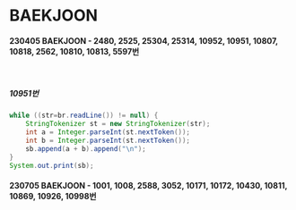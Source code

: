 # BAEKJOON


#### 230405 BAEKJOON - 2480, 2525, 25304, 25314, 10952, 10951, 10807, 10818, 2562, 10810, 10813, 5597번

<br>

##### 10951번
``` java
while ((str=br.readLine()) != null) {
    StringTokenizer st = new StringTokenizer(str);
    int a = Integer.parseInt(st.nextToken());
    int b = Integer.parseInt(st.nextToken());
    sb.append(a + b).append("\n");
}
System.out.print(sb);
```


#### 230705 BAEKJOON - 1001, 1008, 2588, 3052, 10171, 10172, 10430, 10811, 10869, 10926, 10998번
